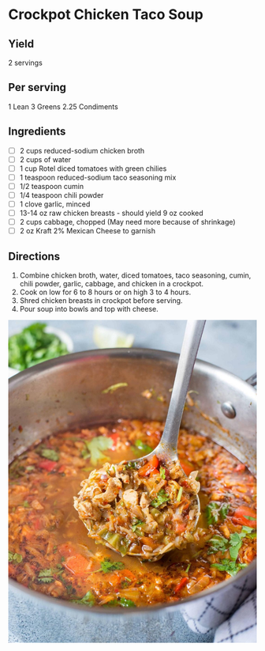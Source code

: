 # Crockpot Chicken Taco Soup

## Yield
2 servings

## Per serving
1 Lean
3 Greens
2.25 Condiments

## Ingredients
- [ ] 2 cups reduced-sodium chicken broth
- [ ] 2 cups of water
- [ ] 1 cup Rotel diced tomatoes with green chilies
- [ ] 1 teaspoon reduced-sodium taco seasoning mix
- [ ] 1/2 teaspoon cumin
- [ ] 1/4 teaspoon chili powder
- [ ] 1 clove garlic, minced
- [ ] 13-14 oz raw chicken breasts - should yield 9 oz cooked
- [ ] 2 cups cabbage, chopped (May need more because of shrinkage)
- [ ] 2 oz Kraft 2% Mexican Cheese to garnish

## Directions
1. Combine chicken broth, water, diced tomatoes, taco seasoning, cumin, chili powder, garlic, cabbage, and chicken in a crockpot. 
2. Cook on low for 6 to 8 hours or on high 3 to 4 hours. 
3. Shred chicken breasts in crockpot before serving. 
4. Pour soup into bowls and top with cheese.

![Crockpot Chicken Taco Soup](images/Crockpot%20Chicken%20Taco%20Soup.jpg)
